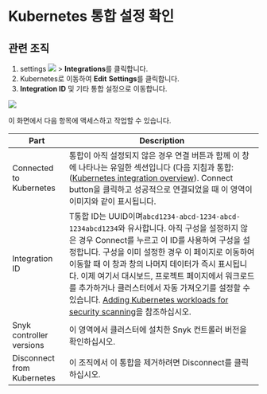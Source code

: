 # Kubernetes 통합 설정 확인

## 관련 조직

1. settings ![](../../../../.gitbook/assets/cog\_icon.png) > **Integrations**를 클릭합니다.
2. Kubernetes로 이동하여 **Edit** **Settings**를 클릭합니다.
3. **Integration ID** 및 기타 통합 설정으로 이동합니다.

![](../../../../.gitbook/assets/uuid-03a03790-d87e-6260-4ffc-dc474ce014fa-en.gif)

이 화면에서 다음 항목에 액세스하고 작업할 수 있습니다.

| Part                       | Description                                                                                                                                                                                                                                                                                                                                                     |
| -------------------------- | --------------------------------------------------------------------------------------------------------------------------------------------------------------------------------------------------------------------------------------------------------------------------------------------------------------------------------------------------------------- |
| Connected to Kubernetes    | 통합이 아직 설정되지 않은 경우 연결 버튼과 함께 이 창에 나타나는 유일한 섹션입니다 (다음 지침과 통합: ([Kubernetes integration overview](kubernetes-integration-overview.md)). Connect button을 클릭하고 성공적으로 연결되었을 때 이 영역이 이미지와 같이 표시됩니다.                                                                                                                                                                    |
| Integration ID             | T통합 ID는 UUID이며`abcd1234-abcd-1234-abcd-1234abcd1234`와 유사합니다. 아직 구성을 설정하지 않은 경우 Connect를 누르고 이 ID를 사용하여 구성을 설정합니다. 구성을 이미 설정한 경우 이 페이지로 이동하여 이동할 때 이 창과 창의 나머지 데이터가 즉시 표시됩니다. 이제 여기서 대시보드, 프로젝트 페이지에서 워크로드를 추가하거나 클러스터에서 자동 가져오기를 설정할 수 있습니다. [Adding Kubernetes workloads for security scanning](adding-kubernetes-workloads-for-security-scanning.md)을 참조하십시오. |
| Snyk controller versions   | 이 영역에서 클러스터에 설치한 Snyk 컨트롤러 버전을 확인하십시오.                                                                                                                                                                                                                                                                                                                          |
| Disconnect from Kubernetes | 이 조직에서 이 통합을 제거하려면 Disconnect를 클릭하십시오.                                                                                                                                                                                                                                                                                                                          |
